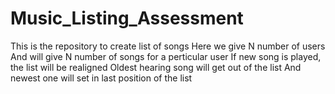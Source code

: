 # Music_Listing_Assessment
This is the repository to create list of songs
Here we give N number of users 
And will give N number of songs for a perticular user
If new song is played, the list will be realigned 
Oldest hearing song will get out of the list
And newest one will set in last position of the list
